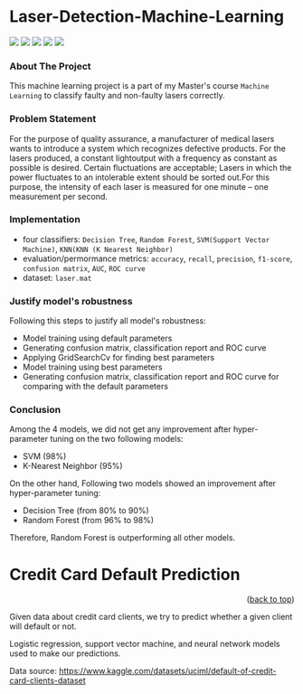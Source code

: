 # Laser-Detection-Machine-Learning

<a name="readme-top"></a>
<p float="left">
  <img src="https://img.shields.io/badge/Python-FFD43B?style=for-the-badge&logo=python&logoColor=blue">
  <img src="https://img.shields.io/badge/Jupyter-F37626.svg?&style=for-the-badge&logo=Jupyter&logoColor=white">
  <img src="https://img.shields.io/badge/Pandas-2C2D72?style=for-the-badge&logo=pandas&logoColor=white">
  <img src="https://img.shields.io/badge/Numpy-777BB4?style=for-the-badge&logo=numpy&logoColor=white">
  <img src="https://img.shields.io/badge/scikit_learn-F7931E?style=for-the-badge&logo=scikit-learn&logoColor=white">
  
</p>

<!-- ABOUT THE PROJECT -->
### About The Project
This machine learning project is a part of my Master's course `Machine Learning` to classify faulty and non-faulty lasers correctly.

### Problem Statement
For the purpose of quality assurance, a manufacturer of medical lasers wants to introduce a system which recognizes defective products. For the lasers produced, a constant lightoutput with a frequency as constant as possible is desired. Certain fluctuations are acceptable; Lasers in which the power fluctuates to an intolerable extent should be sorted out.For this purpose, the intensity of each laser is measured for one minute – one measurement per second.

### Implementation

* four classifiers: `Decision Tree`, `Random Forest`, `SVM(Support Vector Machine)`, `KNN(KNN (K Nearest Neighbor)`
* evaluation/permormance metrics: `accuracy`, `recall`, `precision`, `f1-score`, `confusion matrix`, `AUC`, `ROC curve`
* dataset: `laser.mat`

### Justify model's robustness
Following this steps to justify all model's robustness:
* Model training using default parameters
* Generating confusion matrix, classification report and ROC curve
* Applying GridSearchCv for finding best parameters
* Model training using best parameters
* Generating confusion matrix, classification report and ROC curve for comparing with the default parameters

### Conclusion
Among the 4 models, we did not get any improvement after hyper-parameter tuning on the two following models:
* SVM (98%)
* K-Nearest Neighbor (95%)

On the other hand, Following two models showed an improvement after hyper-parameter tuning:
* Decision Tree (from 80% to 90%)
* Random Forest (from 96% to 98%)

Therefore, Random Forest is outperforming all other models.


# Credit Card Default Prediction

<p align="right">(<a href="#readme-top">back to top</a>)</p>
Given data about credit card clients, we try to predict whether a given client will default or not.  

Logistic regression, support vector machine, and neural network models used to make our predictions.  

Data source: https://www.kaggle.com/datasets/uciml/default-of-credit-card-clients-dataset
